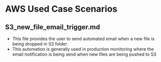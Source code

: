 # AWS Used Case Scenarios

## S3_new_file_email_trigger.md
* This file provides the user to send automated email when a new file is being dropped in S3 folder.
* This automation is generally used in production monitoring where the email notification is being send when new files are being pushed to S3
